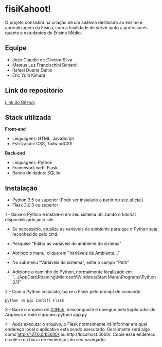
# fisiKahoot!
O projeto consistirá na criação de um sistema destinado ao ensino e aprendizagem da Física, com a finalidade de servir tanto a professores quanto a estudantes do Ensino Médio.
## Equipe

- João Claudio de Oliveira Silva
- Mateus Luz Francischini Bonardi
- Rafael Duarte Daltio
- Eric Yuiti Kimura
## Link do repositório

[Link do GitHub](https://github.com/JoaoClaudioSilva/certificadora)
## Stack utilizada

**Front-end**
- Linguagens: HTML, JavaScript
- Estilização: CSS, TailwindCSS

**Back-end** 
- Linguagens: Python
- Framework web: Flask
- Banco de dados: SQLite

## Instalação

- Python 3.5 ou superior (Pode ser instalado a partir do [site oficial](https://www.python.org/downloads/))
- Flask 3.0.0 ou superior

1 - Baixe o Python e instale-o em seu sistema utilizando o tutorial disponibilizado pelo site

- Se necessário, atualize as variáveis do ambiente para que o Python seja reconhecido pelo cmd.

- Pesquise "Editar as variáveis do ambiente do sistema"

- Abrindo o menu, clique em "Variáveis de Ambiente..."

- No submenu "Variáveis do sistema", edite o campo "Path"

- Adicione o caminho do Python, normalmente localizado em: "...\AppData\Roaming\Microsoft\Windows\Start Menu\Programs\Python 3.11"

2 - Com o Python instalado, baixe o Flask pelo prompt de comando:
```shell
python -m pip install Flask
```


3 - Baixe o arquivo do [GitHub](https://github.com/JoaoClaudioSilva/fisikahoot), descompacte e navegue pelo Explorador de Arquivos e rode o arquivo python app.py


4 - Após executar o arquivo, o Flask normalmente irá informar em qual endereço local o aplicativo está sendo executado. Geralmente será algo como http://127.0.0.1:5000/ ou http://localhost:5000/. Copie esse endereço e cole-o na barra de endereços do seu navegador.
